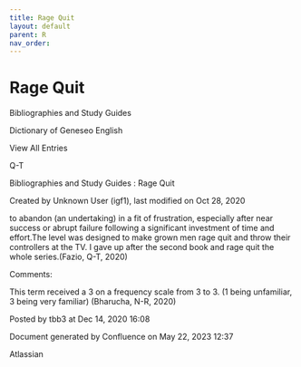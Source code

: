 ```yaml
---
title: Rage Quit
layout: default
parent: R
nav_order:
---
```


# Rage Quit

Bibliographies and Study Guides

Dictionary of Geneseo English

View All Entries

Q-T

Bibliographies and Study Guides : Rage Quit

Created by  Unknown User (igf1), last modified on Oct 28, 2020

to abandon (an undertaking) in a fit of frustration, especially after near success or abrupt failure following a significant investment of time and effort.The level was designed to make grown men rage quit and throw their controllers at the TV. I gave up after the second book and rage quit the whole series.(Fazio, Q-T, 2020)

Comments:

This term received a 3 on a frequency scale from 3 to 3. (1 being unfamiliar, 3 being very familiar) (Bharucha, N-R, 2020) 

Posted by tbb3 at Dec 14, 2020 16:08

Document generated by Confluence on May 22, 2023 12:37

Atlassian
